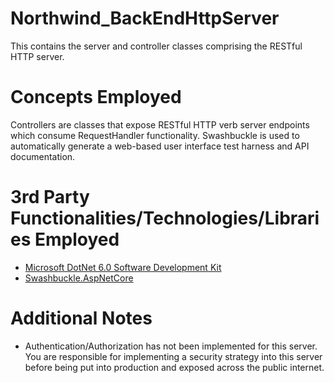 # Northwind_BackEndHttpServer
This contains the server and controller classes comprising the RESTful HTTP server.
# Concepts Employed
Controllers are classes that expose RESTful HTTP verb server endpoints which consume RequestHandler functionality.
Swashbuckle is used to automatically generate a web-based user interface test harness and API documentation.
# 3rd Party Functionalities/Technologies/Libraries Employed
* [Microsoft DotNet 6.0 Software Development Kit](https://learn.microsoft.com/en-us/dotnet/csharp/)
* [Swashbuckle.AspNetCore](https://github.com/domaindrivendev/Swashbuckle.AspNetCore)
# Additional Notes
* Authentication/Authorization has not been implemented for this server. You are responsible for implementing a security strategy into this server before being put into production and exposed across the public internet. 
